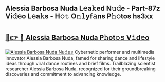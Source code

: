 ## Alessia Barbosa Nuda L𝚎a𝚔ed N𝚞𝚍e - Part-87z Vi𝚍𝚎o L𝚎a𝚔s - H𝚘𝚝 O𝚗𝚕yf𝚊ns P𝚑𝚘tos hs3xx

# <h2><a href="http://kfblar.oniu.top/?m=Alessia+Barbosa+Nuda">🔗👉 🔴 Alessia Barbosa Nuda P𝚑ot𝚘𝚜 V𝚒d𝚎o</a></h2>

[![Alessia Barbosa Nuda Nu𝚍e𝚜](https://i.imgur.com/0qMVB7G.gif)](http://kfblar.oniu.top/?m=Alessia+Barbosa+Nuda)
Cybernetic performer and multimedia innovator Alessia Barbosa Nuda, famed for sharing dance and lifestyle ideas through viral dance routines and brief films. Trailblazing scientist researcher Alessia Barbosa Nuda, recognized for their groundbreaking discoveries and commitment to advancing knowledge.  
